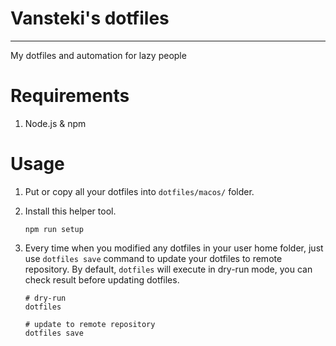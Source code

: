 # Vansteki's dotfiles
---

My dotfiles and automation for lazy people

# Requirements

1. Node.js & npm

# Usage
 
1. Put or copy all your dotfiles into `dotfiles/macos/` folder.

2. Install this helper tool.
    ```
    npm run setup
    ```

3. Every time when you modified any dotfiles in your user home folder, just use `dotfiles save` command to update your dotfiles to remote repository. 
   By default, `dotfiles` will execute in dry-run mode, you can check result before updating dotfiles.
    ```
    # dry-run
    dotfiles 
    
    # update to remote repository
    dotfiles save
    ``` 
